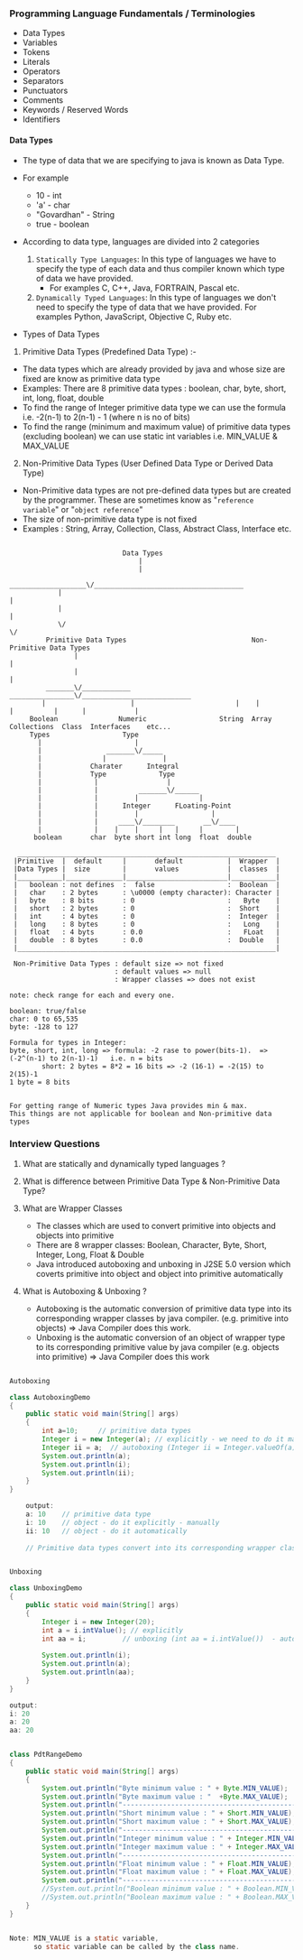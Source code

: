 
### Programming Language Fundamentals / Terminologies
- Data Types
- Variables
- Tokens
- Literals
- Operators
- Separators
- Punctuators
- Comments
- Keywords / Reserved Words
- Identifiers

#### Data Types
- The type of data that we are specifying to java is known as Data Type.
- For example
  - 10 - int
  - 'a' - char
  - "Govardhan" - String
  - true - boolean


- According to data type, languages are divided into 2 categories
  1. `Statically Type Languages`: In this type of languages we have to specify the type of each data and thus compiler known which type of data we have provided. 
     - For examples C, C++, Java, FORTRAIN, Pascal etc.
  2. `Dynamically Typed Languages`: In this type of languages we don't need to specify the type
    of data that we have provided. For examples Python, JavaScript, Objective C, Ruby etc.


  
- Types of Data Types
1. Primitive Data Types (Predefined Data Type) :-
- The data types which are already provided by java and whose size are fixed are know as primitive data type
- Examples: There are 8 primitive data types : boolean, char, byte, short, int, long, float, double
- To find the range of Integer primitive data type we can use the formula i.e. -2(n-1) to 2(n-1) - 1 (where n is no of bits)
- To find the range (minimum and maximum value) of primitive data types (excluding boolean) we can use static int variables i.e. MIN_VALUE & MAX_VALUE

2. Non-Primitive Data Types (User Defined Data Type or Derived Data Type) 
- Non-Primitive data types are not pre-defined data types but are created by the programmer. These are sometimes know as "`reference variable`" or "`object reference`"
- The size of non-primitive data type is not fixed
- Examples : String, Array, Collection, Class, Abstract Class, Interface etc.
  

```

                            Data Types
                                |
                                |
             ___________________\/_____________________________________
            |                                                          |
            |                                                          |
            \/                                                         \/
         Primitive Data Types                               Non-Primitive Data Types 
                |                                                       |
                |                                                       |
         _______\/____________                          ________________\/___________________________
        |                     |                         |    |        |          |      |            |
     Boolean               Numeric                  String  Array  Collections  Class  Interfaces    etc...
     Types                  Type
       |                       |
       |                _______\/_____
       |               |              |
       |            Charater      Integral 
       |            Type             Type
       |             |                 |
       |             |          _______\/______    
       |             |         |               |
       |             |      Integer      FLoating-Point
       |             |         |                  |
       |             |     ____\/________       __\/____
       |             |    |    |     |   |     |        |
      boolean       char  byte short int long  float  double

  ________________________________________________________________
 |Primitive  |  default     |       default           |  Wrapper  |
 |Data Types |  size        |       values            |  classes  |
 |___________|______________|_________________________|___________|
 |   boolean : not defines  :  false                  :  Boolean  |
 |   char    : 2 bytes      : \u0000 (empty character): Character |
 |   byte    : 8 bits       : 0                       :   Byte    |
 |   short   : 2 bytes      : 0                       :  Short    |
 |   int     : 4 bytes      : 0                       :  Integer  |
 |   long    : 8 bytes      : 0                       :   Long    |
 |   float   : 4 byts       : 0.0                     :   FLoat   |
 |   double  : 8 bytes      : 0.0                     :  Double   |
 |________________________________________________________________|
 
 Non-Primitive Data Types : default size => not fixed
                          : default values => null
                          : Wrapper classes => does not exist

note: check range for each and every one.

boolean: true/false
char: 0 to 65,535
byte: -128 to 127

Formula for types in Integer:
byte, short, int, long => formula: -2 rase to power(bits-1).  => (-2^(n-1) to 2(n-1)-1)   i.e. n = bits
        short: 2 bytes = 8*2 = 16 bits => -2 (16-1) = -2(15) to 2(15)-1
1 byte = 8 bits


For getting range of Numeric types Java provides min & max.
This things are not applicable for boolean and Non-primitive data types
```



### Interview Questions 


1. What are statically and dynamically typed languages ?


2. What is difference between Primitive Data Type & Non-Primitive Data Type?


3. What are Wrapper Classes
   - The classes which are used to convert primitive into objects and objects into primitive
   - There are 8 wrapper classes: Boolean, Character, Byte, Short, Integer, Long, Float & Double
   - Java introduced autoboxing and unboxing in J2SE 5.0 version which coverts primitive into object and object into primitive automatically


4. What is Autoboxing & Unboxing ?
   - Autoboxing is the automatic conversion of primitive data type into its corresponding wrapper classes by java compiler. (e.g. primitive into objects)  => Java Compiler does this work.
   - Unboxing is the automatic conversion of an object of wrapper type to its corresponding primitive value by java compiler  (e.g. objects into primitive) => Java Compiler does this work


```java

Autoboxing

class AutoboxingDemo
{
	public static void main(String[] args)
	{
		int a=10;     // primitive data types
		Integer i = new Integer(a); // explicitly - we need to do it manually 
		Integer ii = a;	 // autoboxing (Integer ii = Integer.valueOf(a)) - automatically
		System.out.println(a);
		System.out.println(i);
		System.out.println(ii);
	}
}

    output: 
    a: 10    // primitive data type 
    i: 10    // object - do it explicitly - manually
    ii: 10   // object - do it automatically
    
    // Primitive data types convert into its corresponding wrapper class 
```

```java

Unboxing

class UnboxingDemo
{
	public static void main(String[] args)
	{
		Integer i = new Integer(20);
		int a = i.intValue(); // explicitly
		int aa = i;			// unboxing (int aa = i.intValue())  - automatically
        
		System.out.println(i);
		System.out.println(a);
		System.out.println(aa);
	}
}

output:
i: 20    
a: 20    
aa: 20  

```


```java

class PdtRangeDemo
{
	public static void main(String[] args)
	{
		System.out.println("Byte minimum value : " + Byte.MIN_VALUE);
		System.out.println("Byte maximum value : "  +Byte.MAX_VALUE);
		System.out.println("-----------------------------------------------");
		System.out.println("Short minimum value : " + Short.MIN_VALUE);
		System.out.println("Short maximum value : " + Short.MAX_VALUE);
		System.out.println("-----------------------------------------------");
		System.out.println("Integer minimum value : " + Integer.MIN_VALUE);
		System.out.println("Integer maximum value : " + Integer.MAX_VALUE);
		System.out.println("-----------------------------------------------");
		System.out.println("Float minimum value : " + Float.MIN_VALUE);
		System.out.println("Float maximum value : " + Float.MAX_VALUE);
		System.out.println("-----------------------------------------------");
		//System.out.println("Boolean minimum value : " + Boolean.MIN_VALUE);
		//System.out.println("Boolean maximum value : " + Boolean.MAX_VALUE);
	}
}


Note: MIN_VALUE is a static variable, 
      so static variable can be called by the class name.
```
